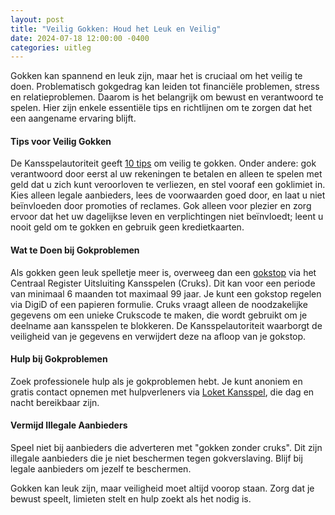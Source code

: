 ```yaml
---
layout: post
title: "Veilig Gokken: Houd het Leuk en Veilig"
date: 2024-07-18 12:00:00 -0400
categories: uitleg
---
```


Gokken kan spannend en leuk zijn, maar het is cruciaal om het veilig te doen. Problematisch gokgedrag kan leiden tot financiële problemen, stress en relatieproblemen. Daarom is het belangrijk om bewust en verantwoord te spelen. Hier zijn enkele essentiële tips en richtlijnen om te zorgen dat het een aangename ervaring blijft.

#### Tips voor Veilig Gokken

De Kansspelautoriteit geeft [10 tips](https://kansspelautoriteit.nl/veilig-spelen/10-tips-veilig-gokken/) om veilig te gokken. Onder andere: gok verantwoord door eerst al uw rekeningen te betalen en alleen te spelen met geld dat u zich kunt veroorloven te verliezen, en stel vooraf een goklimiet in. Kies alleen legale aanbieders, lees de voorwaarden goed door, en laat u niet beïnvloeden door promoties of reclames. Gok alleen voor plezier en zorg ervoor dat het uw dagelijkse leven en verplichtingen niet beïnvloedt; leent u nooit geld om te gokken en gebruik geen kredietkaarten.

#### Wat te Doen bij Gokproblemen

Als gokken geen leuk spelletje meer is, overweeg dan een [gokstop](https://kansspelautoriteit.nl/veilig-spelen/gokproblemen/neem-gokstop-cruks/) via het Centraal Register Uitsluiting Kansspelen (Cruks). Dit kan voor een periode van minimaal 6 maanden tot maximaal 99 jaar. Je kunt een gokstop regelen via DigiD of een papieren formulie. Cruks vraagt alleen de noodzakelijke gegevens om een unieke Crukscode te maken, die wordt gebruikt om je deelname aan kansspelen te blokkeren. De Kansspelautoriteit waarborgt de veiligheid van je gegevens en verwijdert deze na afloop van je gokstop.

#### Hulp bij Gokproblemen

Zoek professionele hulp als je gokproblemen hebt. Je kunt anoniem en gratis contact opnemen met hulpverleners via [Loket Kansspel](https://www.loketkansspel.nl), die dag en nacht bereikbaar zijn.

#### Vermijd Illegale Aanbieders

Speel niet bij aanbieders die adverteren met "gokken zonder cruks". Dit zijn illegale aanbieders die je niet beschermen tegen gokverslaving. Blijf bij legale aanbieders om jezelf te beschermen.

Gokken kan leuk zijn, maar veiligheid moet altijd voorop staan. Zorg dat je bewust speelt, limieten stelt en hulp zoekt als het nodig is.